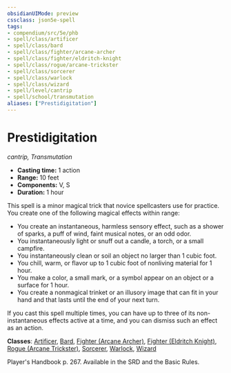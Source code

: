 ```yaml
---
obsidianUIMode: preview
cssclass: json5e-spell
tags:
- compendium/src/5e/phb
- spell/class/artificer
- spell/class/bard
- spell/class/fighter/arcane-archer
- spell/class/fighter/eldritch-knight
- spell/class/rogue/arcane-trickster
- spell/class/sorcerer
- spell/class/warlock
- spell/class/wizard
- spell/level/cantrip
- spell/school/transmutation
aliases: ["Prestidigitation"]
---
```

# Prestidigitation
*cantrip, Transmutation*  

- **Casting time:** 1 action
- **Range:** 10 feet
- **Components:** V, S
- **Duration:** 1 hour

This spell is a minor magical trick that novice spellcasters use for practice. You create one of the following magical effects within range:

- You create an instantaneous, harmless sensory effect, such as a shower of sparks, a puff of wind, faint musical notes, or an odd odor.  
- You instantaneously light or snuff out a candle, a torch, or a small campfire.  
- You instantaneously clean or soil an object no larger than 1 cubic foot.  
- You chill, warm, or flavor up to 1 cubic foot of nonliving material for 1 hour.  
- You make a color, a small mark, or a symbol appear on an object or a surface for 1 hour.  
- You create a nonmagical trinket or an illusory image that can fit in your hand and that lasts until the end of your next turn.  

If you cast this spell multiple times, you can have up to three of its non-instantaneous effects active at a time, and you can dismiss such an effect as an action.

**Classes**: [Artificer](../../classes/artificer-tce.md#), [Bard](../../classes/bard.md#), [Fighter (Arcane Archer)](../../classes/fighter-arcane-archer-xge.md#), [Fighter (Eldritch Knight)](../../classes/fighter-eldritch-knight.md#), [Rogue (Arcane Trickster)](../../classes/rogue-arcane-trickster.md#), [Sorcerer](../../classes/sorcerer.md#), [Warlock](../../classes/warlock.md#), [Wizard](../../classes/wizard.md#)

Player's Handbook p. 267. Available in the SRD and the Basic Rules.